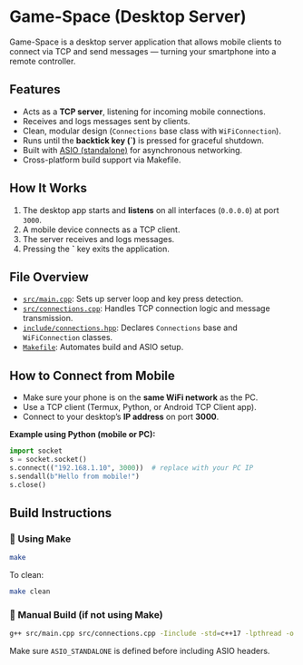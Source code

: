 # Game-Space (Desktop Server)

Game-Space is a desktop server application that allows mobile clients to connect via TCP and send messages — turning your smartphone into a remote controller.

## Features

- Acts as a **TCP server**, listening for incoming mobile connections.
- Receives and logs messages sent by clients.
- Clean, modular design (`Connections` base class with `WiFiConnection`).
- Runs until the **backtick key (`)** is pressed for graceful shutdown.
- Built with [ASIO (standalone)](https://think-async.com/Asio/) for asynchronous networking.
- Cross-platform build support via Makefile.

## How It Works

1. The desktop app starts and **listens** on all interfaces (`0.0.0.0`) at port `3000`.
2. A mobile device connects as a TCP client.
3. The server receives and logs messages.
4. Pressing the **`** key exits the application.

## File Overview

- [`src/main.cpp`](https://github.com/ARRY7686/Game-Space/blob/master/src/main.cpp): Sets up server loop and key press detection.
- [`src/connections.cpp`](https://github.com/ARRY7686/Game-Space/blob/master/src/connections.cpp): Handles TCP connection logic and message transmission.
- [`include/connections.hpp`](https://github.com/ARRY7686/Game-Space/blob/master/include/connections.hpp): Declares `Connections` base and `WiFiConnection` classes.
- [`Makefile`](https://github.com/ARRY7686/Game-Space/blob/master/Makefile): Automates build and ASIO setup.

## How to Connect from Mobile

- Make sure your phone is on the **same WiFi network** as the PC.
- Use a TCP client (Termux, Python, or Android TCP Client app).
- Connect to your desktop’s **IP address** on port **3000**.

**Example using Python (mobile or PC):**

```python
import socket
s = socket.socket()
s.connect(("192.168.1.10", 3000))  # replace with your PC IP
s.sendall(b"Hello from mobile!")
s.close()
```

## Build Instructions

### 🔧 Using Make

```bash
make
```

To clean:

```bash
make clean
```

### 🧪 Manual Build (if not using Make)

```bash
g++ src/main.cpp src/connections.cpp -Iinclude -std=c++17 -lpthread -o GameSpaceServer
```

Make sure `ASIO_STANDALONE` is defined before including ASIO headers.
